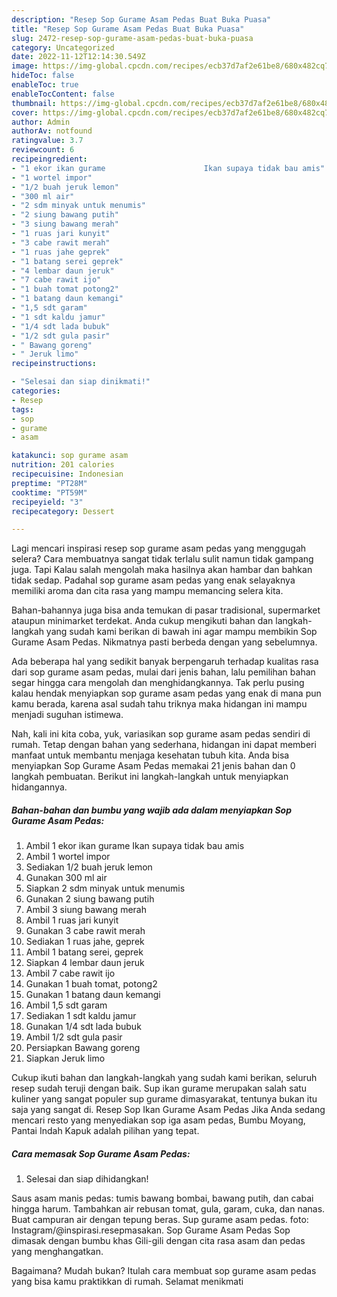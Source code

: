 ```yaml
---
description: "Resep Sop Gurame Asam Pedas Buat Buka Puasa"
title: "Resep Sop Gurame Asam Pedas Buat Buka Puasa"
slug: 2472-resep-sop-gurame-asam-pedas-buat-buka-puasa
category: Uncategorized
date: 2022-11-12T12:14:30.549Z
image: https://img-global.cpcdn.com/recipes/ecb37d7af2e61be8/680x482cq70/sop-gurame-asam-pedas-foto-resep-utama.jpg
hideToc: false
enableToc: true
enableTocContent: false
thumbnail: https://img-global.cpcdn.com/recipes/ecb37d7af2e61be8/680x482cq70/sop-gurame-asam-pedas-foto-resep-utama.jpg
cover: https://img-global.cpcdn.com/recipes/ecb37d7af2e61be8/680x482cq70/sop-gurame-asam-pedas-foto-resep-utama.jpg
author: Admin
authorAv: notfound
ratingvalue: 3.7
reviewcount: 6
recipeingredient:
- "1 ekor ikan gurame                      Ikan supaya tidak bau amis"
- "1 wortel impor"
- "1/2 buah jeruk lemon"
- "300 ml air"
- "2 sdm minyak untuk menumis"
- "2 siung bawang putih"
- "3 siung bawang merah"
- "1 ruas jari kunyit"
- "3 cabe rawit merah"
- "1 ruas jahe geprek"
- "1 batang serei geprek"
- "4 lembar daun jeruk"
- "7 cabe rawit ijo"
- "1 buah tomat potong2"
- "1 batang daun kemangi"
- "1,5 sdt garam"
- "1 sdt kaldu jamur"
- "1/4 sdt lada bubuk"
- "1/2 sdt gula pasir"
- " Bawang goreng"
- " Jeruk limo"
recipeinstructions:

- "Selesai dan siap dinikmati!"
categories:
- Resep
tags:
- sop
- gurame
- asam

katakunci: sop gurame asam 
nutrition: 201 calories
recipecuisine: Indonesian
preptime: "PT28M"
cooktime: "PT59M"
recipeyield: "3"
recipecategory: Dessert

---
```



Lagi mencari inspirasi resep sop gurame asam pedas yang menggugah selera? Cara membuatnya sangat tidak terlalu sulit namun tidak gampang juga. Tapi Kalau salah mengolah maka hasilnya akan hambar dan bahkan tidak sedap. Padahal sop gurame asam pedas yang enak selayaknya memiliki aroma dan cita rasa yang mampu memancing selera kita.


Bahan-bahannya juga bisa anda temukan di pasar tradisional, supermarket ataupun minimarket terdekat. Anda cukup mengikuti bahan dan langkah-langkah yang sudah kami berikan di bawah ini agar mampu membikin Sop Gurame Asam Pedas. Nikmatnya pasti berbeda dengan yang sebelumnya.

Ada beberapa hal yang sedikit banyak berpengaruh terhadap kualitas rasa dari sop gurame asam pedas, mulai dari jenis bahan, lalu pemilihan bahan segar hingga cara mengolah dan menghidangkannya. Tak perlu pusing kalau hendak menyiapkan sop gurame asam pedas yang enak di mana pun kamu berada, karena asal sudah tahu triknya maka hidangan ini mampu menjadi suguhan istimewa.


Nah, kali ini kita coba, yuk, variasikan sop gurame asam pedas sendiri di rumah. Tetap dengan bahan yang sederhana, hidangan ini dapat memberi manfaat untuk membantu menjaga kesehatan tubuh kita. Anda bisa menyiapkan Sop Gurame Asam Pedas memakai 21 jenis bahan dan 0 langkah pembuatan. Berikut ini langkah-langkah untuk menyiapkan hidangannya.

<!--inarticleads1-->

##### Bahan-bahan dan bumbu yang wajib ada dalam menyiapkan Sop Gurame Asam Pedas:

1. Ambil 1 ekor ikan gurame                      Ikan supaya tidak bau amis
1. Ambil 1 wortel impor
1. Sediakan 1/2 buah jeruk lemon
1. Gunakan 300 ml air
1. Siapkan 2 sdm minyak untuk menumis
1. Gunakan 2 siung bawang putih
1. Ambil 3 siung bawang merah
1. Ambil 1 ruas jari kunyit
1. Gunakan 3 cabe rawit merah
1. Sediakan 1 ruas jahe, geprek
1. Ambil 1 batang serei, geprek
1. Siapkan 4 lembar daun jeruk
1. Ambil 7 cabe rawit ijo
1. Gunakan 1 buah tomat, potong2
1. Gunakan 1 batang daun kemangi
1. Ambil 1,5 sdt garam
1. Sediakan 1 sdt kaldu jamur
1. Gunakan 1/4 sdt lada bubuk
1. Ambil 1/2 sdt gula pasir
1. Persiapkan  Bawang goreng
1. Siapkan  Jeruk limo


Cukup ikuti bahan dan langkah-langkah yang sudah kami berikan, seluruh resep sudah teruji dengan baik. Sup ikan gurame merupakan salah satu kuliner yang sangat populer sup gurame dimasyarakat, tentunya bukan itu saja yang sangat di. Resep Sop Ikan Gurame Asam Pedas Jika Anda sedang mencari resto yang menyediakan sop iga asam pedas, Bumbu Moyang, Pantai Indah Kapuk adalah pilihan yang tepat. 

<!--inarticleads2-->

##### Cara memasak Sop Gurame Asam Pedas:


1. Selesai dan siap dihidangkan!

Saus asam manis pedas: tumis bawang bombai, bawang putih, dan cabai hingga harum. Tambahkan air rebusan tomat, gula, garam, cuka, dan nanas. Buat campuran air dengan tepung beras. Sup gurame asam pedas. foto: Instagram/@inspirasi.resepmasakan. Sop Gurame Asam Pedas Sop dimasak dengan bumbu khas Gili-gili dengan cita rasa asam dan pedas yang menghangatkan. 

Bagaimana? Mudah bukan? Itulah cara membuat sop gurame asam pedas yang bisa kamu praktikkan di rumah. Selamat menikmati
